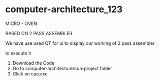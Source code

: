 # computer-architecture_123

MICRO - OVEN

BASED ON 2 PASS ASSEMBLER


We have use used QT for ui to display our working of 2 pass assembler

to execute it

1) Download the Code
2) Go to computer-architecture/coa-project folder
3) Click on cao.exe







